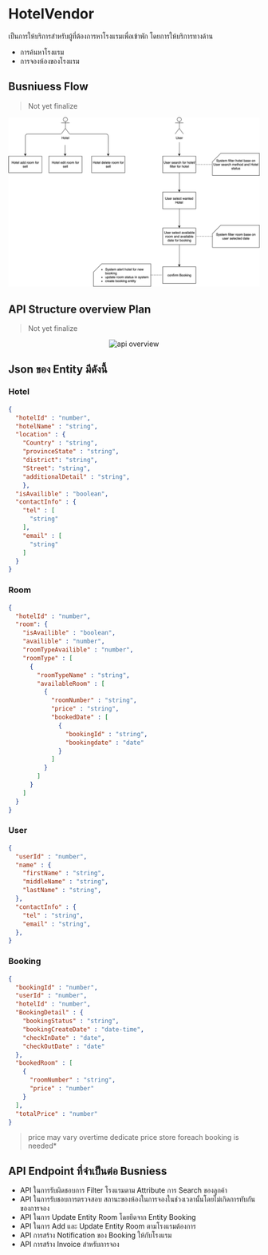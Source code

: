 # HotelVendor
เป็นการให้บริการสำหรับผู้ที่ต้องการหาโรงแรมเพื่อเข้าพัก
โดยการให้บริการทางด้าน

- การค้นหาโรงแรม
- การจองห้องของโรงแรม

## Busniuess Flow
> Not yet finalize

![BusniuessChart](/ReadmeResource/BusinessChart.png)

## API Structure overview Plan
> Not yet finalize
<center>
  <image src="ReadmeResource/apiStructure.png" alt="api overview"/>
</center>

## Json ของ Entity มีดังนี้
### Hotel
```json
{
  "hotelId" : "number",
  "hotelName" : "string",
  "location" : {
    "Country" : "string",
    "provinceState" : "string",
    "district": "string",
    "Street": "string",
    "additionalDetail" : "string",
    },
  "isAvailible" : "boolean",
  "contactInfo" : {
    "tel" : [
      "string"
    ],
    "email" : [
      "string"
    ]
  }
}
```

### Room
```json
{
  "hotelId" : "number",
  "room": {
    "isAvailible" : "boolean",
    "availible" : "number",
    "roomTypeAvailible" : "number",
    "roomType" : [
      {
        "roomTypeName" : "string",
        "availableRoom" : [
          {
            "roomNumber" : "string",
            "price" : "string",
            "bookedDate" : [
              {
                "bookingId" : "string",
                "bookingdate" : "date"
              }
            ]
          }
        ]
      }
    ]
  }
}
```

### User
```json
{
  "userId" : "number",
  "name" : {
    "firstName" : "string",
    "middleName" : "string",
    "lastName" : "string",
  },
  "contactInfo" : {
    "tel" : "string",
    "email" : "string",
  },
}
```

### Booking
```json
{
  "bookingId" : "number",
  "userId" : "number",
  "hotelId" : "number",
  "BookingDetail" : {
    "bookingStatus" : "string",
    "bookingCreateDate" : "date-time",
    "checkInDate" : "date",
    "checkOutDate" : "date"
  },
  "bookedRoom" : [
    {
      "roomNumber" : "string",
      "price" : "number"
    }
  ],
  "totalPrice" : "number"
}
```
> price may vary overtime dedicate price store foreach booking is needed*

## API Endpoint ที่จำเป็นต่อ Busniess
- API ในการรับผิดชอบการ Filter โรงแรมตาม Attribute การ Search ของลูกค้า
- API ในการรับชอบการตรวจสอบ สถานะของห้องในการจองในช่วงเวลานั้นโดยไม่เกิดการทับกันของการจอง
- API ในการ Update Entity Room โดยยึดจาก Entity Booking
- API ในการ Add และ Update Entity Room ตามโรงแรมต้องการ
- API การสร้าง Notification ของ Booking ให้กับโรงแรม
- API การสร้าง Invoice สำหรับการจอง